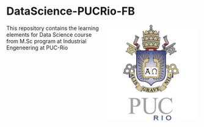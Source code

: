 # DataScience-PUCRio-FB

 <img align="right" src="puclogo.png" width="250"/>
 This repository contains the learning elements for Data Science course from M.Sc program at Industrial Engeneering at PUC-Rio 


 

